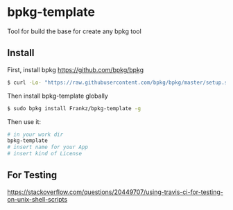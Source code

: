 # bpkg-template

Tool for build the base for create any bpkg tool

## Install 

First, install bpkg https://github.com/bpkg/bpkg

```bash
$ curl -Lo- "https://raw.githubusercontent.com/bpkg/bpkg/master/setup.sh" | bash

```

Then install bpkg-template globally

```bash
$ sudo bpkg install Frankz/bpkg-template -g

```

Then use it:

```bash
# in your work dir
bpkg-template
# insert name for your App
# insert kind of License
```

## For Testing

https://stackoverflow.com/questions/20449707/using-travis-ci-for-testing-on-unix-shell-scripts

